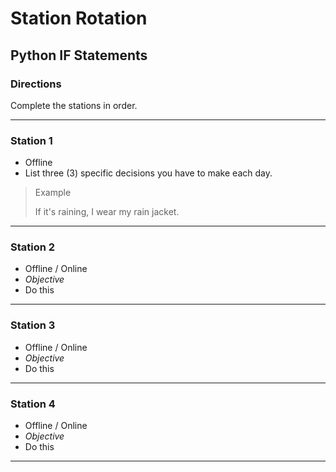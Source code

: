 # Station Rotation
## Python IF Statements

### Directions
Complete the stations in order.

---

### Station 1
- Offline
- List three (3) specific decisions you have to make each day.
> Example
>
> If it's raining, I wear my rain jacket.


---

### Station 2
- Offline / Online
- *Objective*
- Do this

---

### Station 3
- Offline / Online
- *Objective*
- Do this

---

### Station 4
- Offline / Online
- *Objective*
- Do this

---

